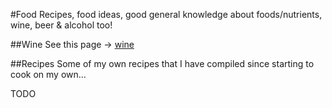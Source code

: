 #Food
Recipes, food ideas, good general knowledge about foods/nutrients, wine, beer & alcohol too!

##Wine
See this page -> [wine](https://github.com/comychitz/knowledge/blob/master/food/wine.md)

##Recipes
Some of my own recipes that I have compiled since starting to cook on my own...

TODO

